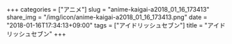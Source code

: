 +++
categories = ["アニメ"]
slug = "anime-kaigai-a2018_01_16_173413"
share_img = "/img/icon/anime-kaigai-a2018_01_16_173413.png"
date = "2018-01-16T17:34:13+09:00"
tags = ["アイドリッシュセブン"]
title = "アイドリッシュセブン"
+++

